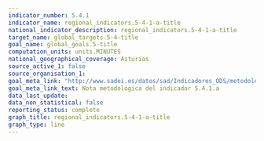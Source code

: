```yaml
---
indicator_number: 5.4.1
indicator_name: regional_indicators.5-4-1-a-title
national_indicator_description: regional_indicators.5-4-1-a-title
target_name: global_targets.5-4-title
goal_name: global_goals.5-title
computation_units: units.MINUTES
national_geographical_coverage: Asturias
source_active_1: false
source_organisation_1:  
goal_meta_link: "http://www.sadei.es/datos/sad/Indicadores_ODS/metodologia/5.4.1.a.pdf"
goal_meta_link_text: Nota metodológica del indicador 5.4.1.a
data_last_update:  
data_non_statistical: false
reporting_status: complete
graph_title: regional_indicators.5-4-1-a-title
graph_type: line
---
```

